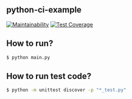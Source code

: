 ## python-ci-example

[![Maintainability](https://api.codeclimate.com/v1/badges/04542144c2d0382feff1/maintainability)](https://codeclimate.com/github/chris-chris/python-ci-example/maintainability) [![Test Coverage](https://api.codeclimate.com/v1/badges/04542144c2d0382feff1/test_coverage)](https://codeclimate.com/github/chris-chris/python-ci-example/test_coverage)


## How to run?

```sh
$ python main.py
```

## How to run test code?

```sh
$ python -m unittest discover -p "*_test.py"
```

